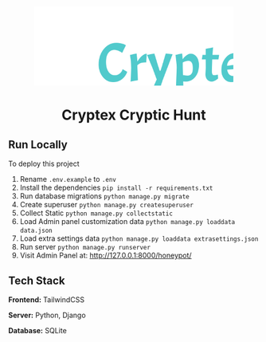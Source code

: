 <p align="center">
<img width="400" src="/static/logo_banner.svg"><br>
<h1 align="center"> Cryptex Cryptic Hunt</h1></p>

## Run Locally

To deploy this project
1.  Rename `.env.example` to `.env`
2.  Install the dependencies
    `pip install -r requirements.txt`
3.  Run database migrations
    `python manage.py migrate`
4.  Create superuser
    `python manage.py createsuperuser`
5.  Collect Static
    `python manage.py collectstatic`
6.  Load Admin panel customization data
    `python manage.py loaddata data.json`
7. Load extra settings data
    `python manage.py loaddata extrasettings.json`
8.  Run server
    `python manage.py runserver`
9. Visit Admin Panel at:
    http://127.0.0.1:8000/honeypot/


## Tech Stack

**Frontend:** TailwindCSS

**Server:** Python, Django

**Database:** SQLite


